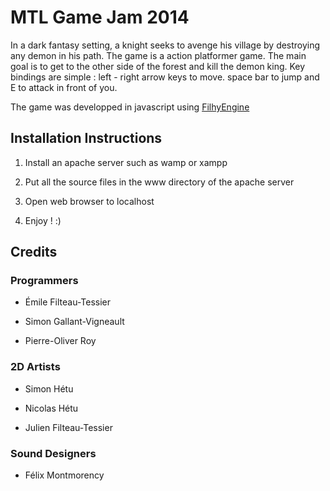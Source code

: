 # MTL Game Jam 2014 #

﻿In a dark fantasy setting, a knight seeks to avenge his village by destroying any demon in his path. 
The game is a action platformer game. The main goal is to get to the other side of the forest and kill the demon king. 
Key bindings are simple : left - right arrow keys to move. space bar to jump and E to attack in front of you.

The game was developped in javascript using [FilhyEngine](https://github.com/Emile-Filteau/FilthyEngine)

## Installation Instructions ##
 
1. Install an apache server such as wamp or xampp

2. Put all the source files in the www directory of the apache server

3. Open web browser to localhost

4. Enjoy ! :)

## Credits ##

### Programmers ###

* Émile Filteau-Tessier

* Simon Gallant-Vigneault

* Pierre-Oliver Roy

### 2D Artists ###

* Simon Hétu

* Nicolas Hétu

* Julien Filteau-Tessier

### Sound Designers ###

* Félix Montmorency

